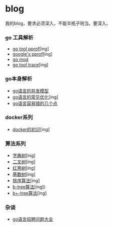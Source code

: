 # blog
我的blog，要求必须深入，不能半瓶子咣当。要深入。

### go 工具解析
- [go tool pprof](https://github.com/googege/blog/tree/master/go/tool/pprof/README.md)[ing]
- [google's pprof](https://github.com/googege/blog/tree/master/go/tool/gpprof/README.md)[ing]
- [go mod](https://github.com/googege/blog/tree/master/go/tool/goMod/README.md)
- [go tool trace](https://github.com/googege/blog/tree/master/go/tool/trace/README.md)[ing]
### go本身解析
- [go语言的并发模型](https://github.com/googege/blog/tree/master/go/go/concurrency/README.md)
- [go语言的常见优化](https://github.com/googege/blog/tree/master/go/go/optimization/README.md)[ing]
- [go语言容易错的几个点](https://github.com/googege/blog/tree/master/go/go/important/README.md)
### docker系列
- [docker的初识](https://github.com/googege/blog/tree/master/docker/helloWorld/README.md)[ing]
### 算法系列
- [字典树](https://github.com/googege/blog/tree/master/algorithm/trie-tree/README.md)[ing]
- [二叉树](https://github.com/googege/blog/tree/master/algorithm/binary-tree/README.md)[ing]
- [红黑树](https://github.com/googege/blog/tree/master/algorithm/red-black-tree/README.md)[ing]
- [基数树](https://github.com/googege/blog/tree/master/algorithm/radix-tree/README.md)[ing]
- [排序算法](https://github.com/googege/blog/tree/master/algorithm/sequence/README.md)[ing]
- [b-tree算法](https://github.com/googege/blog/tree/master/algorithm/b-tree/README.md)[ing])
- [b+-tree算法](https://github.com/googege/blog/tree/master/algorithm/b+-tree/README.md)[ing]
### 杂谈
- [go语言招聘问题大全](https://github.com/googege/blog/tree/master/mixtalk/go-application-question/README.md)
